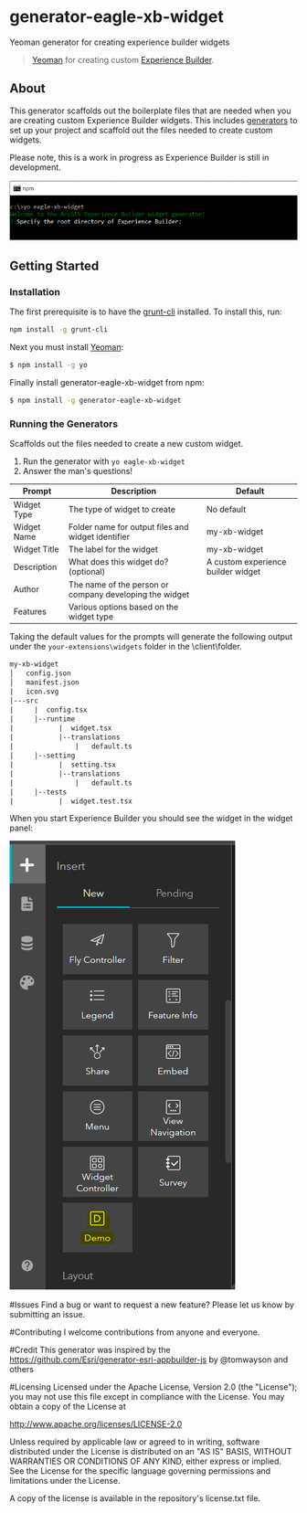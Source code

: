 # generator-eagle-xb-widget
Yeoman generator for creating experience builder widgets

> [Yeoman](http://yeoman.io) for creating custom [Experience Builder](https://www.esri.com/en-us/arcgis/products/arcgis-experience-builder/overview).

## About

This generator scaffolds out the boilerplate files that are needed when you are creating custom Experience Builder widgets. This includes [generators](#running-the-generators) to set up your project and scaffold out the files needed to create custom widgets.

Please note, this is a work in progress as Experience Builder is still in development.

![Screenshot](https://github.com/carg563/generator-eagle-xb-widget/blob/master/Capture.PNG)

## Getting Started

### Installation

The first prerequisite is to have the [grunt-cli](https://gruntjs.com/getting-started) installed. To install this, run:

```bash
npm install -g grunt-cli
```

Next you must install [Yeoman](http://yeoman.io/):

```bash
$ npm install -g yo
```

Finally install generator-eagle-xb-widget from npm:

```bash
$ npm install -g generator-eagle-xb-widget
```

### Running the Generators

Scaffolds out the files needed to create a new custom widget.

1. Run the generator with `yo eagle-xb-widget`
3. Answer the man's questions!

|Prompt|Description|Default|
|------|-----------|-------|
|Widget Type|The type of widget to create|No default|
|Widget Name|Folder name for output files and widget identifier|my-xb-widget|
|Widget Title|The label for the widget|my-xb-widget|
|Description|What does this widget do? (optional)|A custom experience builder widget|
|Author|The name of the person or company developing the widget| |
|Features|Various options based on the widget type| |

Taking the default values for the prompts will generate the following output under the `your-extensions\widgets` folder in the <root install>\client\folder.

```
my-xb-widget
│   config.json
│   manifest.json
|   icon.svg
│---src
|     |  config.tsx
|     |--runtime
|           |  widget.tsx
|           |--translations
|               |   default.ts
|     |--setting
|           |  setting.tsx
|           |--translations
|               |   default.ts
|     |--tests
|           |  widget.test.tsx

```

When you start Experience Builder you should see the widget in the widget panel:

![Widget in the Builder](https://github.com/carg563/generator-eagle-xb-widget/blob/master/xb.PNG)

#Issues
Find a bug or want to request a new feature? Please let us know by submitting an issue.

#Contributing
I welcome contributions from anyone and everyone. 

#Credit
This generator was inspired by the https://github.com/Esri/generator-esri-appbuilder-js by @tomwayson and others

#Licensing
Licensed under the Apache License, Version 2.0 (the "License"); you may not use this file except in compliance with the License. You may obtain a copy of the License at

http://www.apache.org/licenses/LICENSE-2.0

Unless required by applicable law or agreed to in writing, software distributed under the License is distributed on an "AS IS" BASIS, WITHOUT WARRANTIES OR CONDITIONS OF ANY KIND, either express or implied. See the License for the specific language governing permissions and limitations under the License.

A copy of the license is available in the repository's license.txt file.
